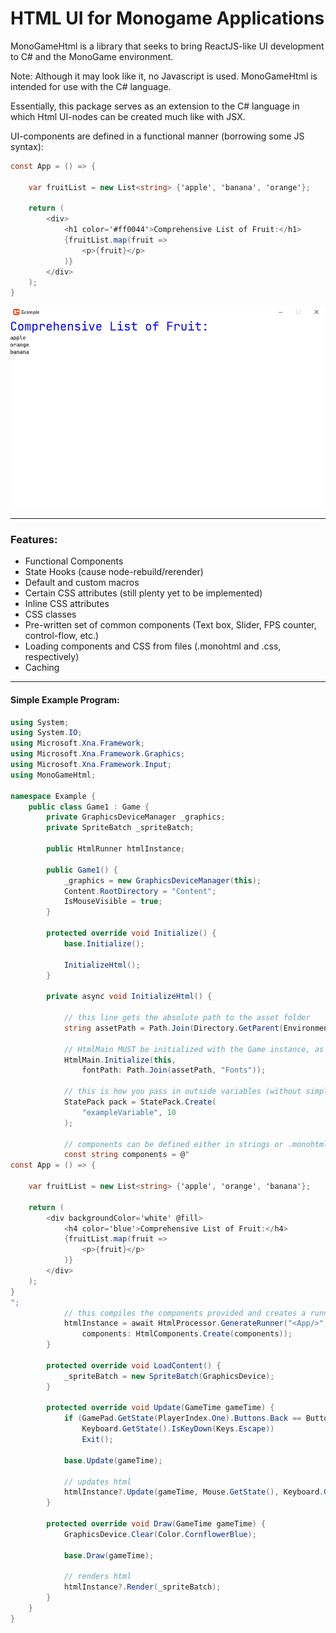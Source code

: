 # HTML UI for Monogame Applications

MonoGameHtml is a library that seeks to bring ReactJS-like UI development to C# and the MonoGame environment.

Note: Although it may look like it, no Javascript is used. MonoGameHtml is intended for use with the C# language.

Essentially, this package serves as an extension to the C# language in which Html UI-nodes can be created much like with JSX.

UI-components are defined in a functional manner (borrowing some JS syntax):
```cs
const App = () => {
    
    var fruitList = new List<string> {'apple', 'banana', 'orange'};
    
    return (
        <div>
            <h1 color='#ff0044'>Comprehensive List of Fruit:</h1>
            {fruitList.map(fruit => 
                <p>{fruit}</p>
            )}
        </div>
    );
}
```
![fruit list example component](https://github.com/TobySalusky/MonoGameHtml/blob/main/MonoGameHtml/docs/images/FruitListExample.PNG?raw=true)

---
### Features:
* Functional Components
* State Hooks (cause node-rebuild/rerender)
* Default and custom macros
* Certain CSS attributes (still plenty yet to be implemented)
* Inline CSS attributes
* CSS classes
* Pre-written set of common components (Text box, Slider, FPS counter, control-flow, etc.)
* Loading components and CSS from files (.monohtml and .css, respectively)
* Caching
---
#### Simple Example Program:
```cs
using System;
using System.IO;
using Microsoft.Xna.Framework;
using Microsoft.Xna.Framework.Graphics;
using Microsoft.Xna.Framework.Input;
using MonoGameHtml;

namespace Example {
    public class Game1 : Game {
        private GraphicsDeviceManager _graphics;
        private SpriteBatch _spriteBatch;

        public HtmlRunner htmlInstance;

        public Game1() {
            _graphics = new GraphicsDeviceManager(this);
            Content.RootDirectory = "Content";
            IsMouseVisible = true;
        }

        protected override void Initialize() {
            base.Initialize();
            
            InitializeHtml();
        }

        private async void InitializeHtml() {
            
            // this line gets the absolute path to the asset folder
            string assetPath = Path.Join(Directory.GetParent(Environment.CurrentDirectory).Parent!.Parent!.FullName, "Assets");
            
            // HtmlMain MUST be initialized with the Game instance, as well as a path to the fonts.
            HtmlMain.Initialize(this, 
                fontPath: Path.Join(assetPath, "Fonts"));
            
            // this is how you pass in outside variables (without simply using static access)
            StatePack pack = StatePack.Create(
                "exampleVariable", 10
            );

            // components can be defined either in strings or .monohtml files
            const string components = @"
const App = () => {
    
    var fruitList = new List<string> {'apple', 'orange', 'banana'};
    
    return (
        <div backgroundColor='white' @fill>
            <h4 color='blue'>Comprehensive List of Fruit:</h4>
            {fruitList.map(fruit => 
                <p>{fruit}</p>
            )}
        </div>
    );
}
";
            // this compiles the components provided and creates a runnable HTML Instance.
            htmlInstance = await HtmlProcessor.GenerateRunner("<App/>", pack, 
                components: HtmlComponents.Create(components));
        }

        protected override void LoadContent() {
            _spriteBatch = new SpriteBatch(GraphicsDevice);
        }

        protected override void Update(GameTime gameTime) {
            if (GamePad.GetState(PlayerIndex.One).Buttons.Back == ButtonState.Pressed ||
                Keyboard.GetState().IsKeyDown(Keys.Escape))
                Exit();
            
            base.Update(gameTime);
            
            // updates html
            htmlInstance?.Update(gameTime, Mouse.GetState(), Keyboard.GetState());
        }

        protected override void Draw(GameTime gameTime) {
            GraphicsDevice.Clear(Color.CornflowerBlue);

            base.Draw(gameTime);
            
            // renders html
            htmlInstance?.Render(_spriteBatch);
        }
    }
}
```
